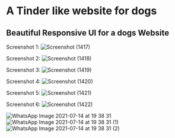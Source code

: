 # A Tinder like website for dogs
## Beautiful Responsive UI for a dogs Website
Screenshot 1:
![Screenshot (1417)](https://user-images.githubusercontent.com/70708619/125635050-546033cf-bc0f-4c2f-af62-6577e2bc87cc.png)

Screenshot 2:
![Screenshot (1418)](https://user-images.githubusercontent.com/70708619/125635059-e67d2371-486a-4d8b-bd3d-13ce46094abe.png)

Screenshot 3:
![Screenshot (1419)](https://user-images.githubusercontent.com/70708619/125635069-7ee60cd7-291e-4bc2-a654-3160efdbc428.png)

Screenshot 4:
![Screenshot (1420)](https://user-images.githubusercontent.com/70708619/125635075-5b346a48-5afc-4557-af3b-0f85bd8003d0.png)

Screenshot 5:
![Screenshot (1421)](https://user-images.githubusercontent.com/70708619/125635081-32f7c2f8-4c22-44fb-a96e-9ce1fbbcada4.png)

Screenshot 6:
![Screenshot (1422)](https://user-images.githubusercontent.com/70708619/125635086-6c0a8178-3a4f-46cc-8ab1-d171f7b94819.png)

![WhatsApp Image 2021-07-14 at 19 38 31](https://user-images.githubusercontent.com/70708619/125637563-85c5a7b2-d259-46c6-8f2d-0f64f66b41a7.jpeg)       ![WhatsApp Image 2021-07-14 at 19 38 31 (1)](https://user-images.githubusercontent.com/70708619/125637576-7bb7cb56-dcac-465f-8db8-acd7f9140d5b.jpeg)![WhatsApp Image 2021-07-14 at 19 38 31 (2)](https://user-images.githubusercontent.com/70708619/125637605-a3aacde8-6c37-4901-9ea6-a01956ec867c.jpeg)


